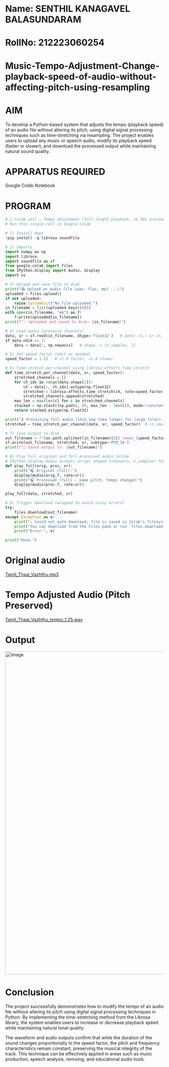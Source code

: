 # Name: SENTHIL KANAGAVEL BALASUNDARAM

# RollNo: 212223060254


# Music-Tempo-Adjustment-Change-playback-speed-of-audio-without-affecting-pitch-using-resampling

# AIM
To develop a Python-based system that adjusts the tempo (playback speed) of an audio file without altering its pitch, using digital signal processing techniques such as time-stretching via resampling. The project enables users to upload any music or speech audio, modify its playback speed (faster or slower), and download the processed output while maintaining natural sound quality.

# APPARATUS REQUIRED 
Google Colab Notebook
# PROGRAM 
```python
# 🎵 Colab cell — Tempo adjustment (full-length playback, no 30s preview)
# Run this single cell in Google Colab

# 1) Install deps
!pip install -q librosa soundfile

# 2) Imports
import numpy as np
import librosa
import soundfile as sf
from google.colab import files
from IPython.display import Audio, display
import os

# 3) Upload and save file to disk
print("📤 Upload an audio file (wav, flac, mp3 ...)")
uploaded = files.upload()
if not uploaded:
    raise SystemExit("No file uploaded.")
in_filename = list(uploaded.keys())[0]
with open(in_filename, "wb") as f:
    f.write(uploaded[in_filename])
print(f"✅ Uploaded and saved to disk: {in_filename}")

# 4) Load audio (preserve channels)
data, sr = sf.read(in_filename, dtype='float32')   # data: (n,) or (n, channels)
if data.ndim == 1:
    data = data[:, np.newaxis]   # shape -> (n_samples, 1)

# 5) Set speed factor (edit as needed)
speed_factor = 1.25   # >1.0 faster, <1.0 slower

# 6) Time-stretch per-channel using librosa.effects.time_stretch
def time_stretch_per_channel(data, sr, speed_factor):
    stretched_channels = []
    for ch_idx in range(data.shape[1]):
        ch = data[:, ch_idx].astype(np.float32)
        stretched = librosa.effects.time_stretch(ch, rate=speed_factor)
        stretched_channels.append(stretched)
    max_len = max(len(c) for c in stretched_channels)
    stacked = np.stack([np.pad(c, (0, max_len - len(c)), mode='constant') for c in stretched_channels], axis=1)
    return stacked.astype(np.float32)

print("⏳ Processing full audio (this may take longer for large files)...")
stretched = time_stretch_per_channel(data, sr, speed_factor)  # (n_new, channels)

# 7) Save output to disk
out_filename = f"{os.path.splitext(in_filename)[0]}_tempo_{speed_factor:.2f}.wav"
sf.write(out_filename, stretched, sr, subtype='PCM_16')
print(f"💾 Saved output to: {out_filename}")

# 8) Play full original and full processed audio inline
# IPython.display.Audio accepts arrays shaped (channels, n_samples) for multi-channel audio
def play_full(orig, proc, sr):
    print("🎧 Original (full):")
    display(Audio(orig.T, rate=sr))
    print("🎧 Processed (full) — same pitch, tempo changed:")
    display(Audio(proc.T, rate=sr))

play_full(data, stretched, sr)

# 9) Trigger download (wrapped to avoid noisy errors)
try:
    files.download(out_filename)
except Exception as e:
    print("⚠️ Could not auto-download; file is saved in Colab's filesystem.")
    print("You can download from the Files pane or run `files.download(...)` manually.")
    print("Error:", e)

print("Done.")
```
# Original audio 
[Tamil_Thaai_Vazhthu.mp3](https://github.com/user-attachments/files/22945256/Tamil_Thaai_Vazhthu.mp3)

# Tempo Adjusted Audio (Pitch Preserved)
[Tamil_Thaai_Vazhthu_tempo_1.25.wav](https://github.com/user-attachments/files/22945264/Tamil_Thaai_Vazhthu_tempo_1.25.wav)


# Output
<img width="1024" height="1024" alt="image" src="https://github.com/user-attachments/assets/e9c854b1-9d93-42d6-bf91-998ec3f803e0" />

# Conclusion
The project successfully demonstrates how to modify the tempo of an audio file without altering its pitch using digital signal processing techniques in Python. By implementing the time-stretching method from the Librosa library, the system enables users to increase or decrease playback speed while maintaining natural tonal quality.

The waveform and audio outputs confirm that while the duration of the sound changes proportionally to the speed factor, the pitch and frequency characteristics remain constant, preserving the musical integrity of the track. This technique can be effectively applied in areas such as music production, speech analysis, remixing, and educational audio tools.
